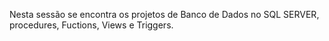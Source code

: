 Nesta sessão se encontra os projetos de Banco de Dados no SQL SERVER, procedures, Fuctions, Views e Triggers.
